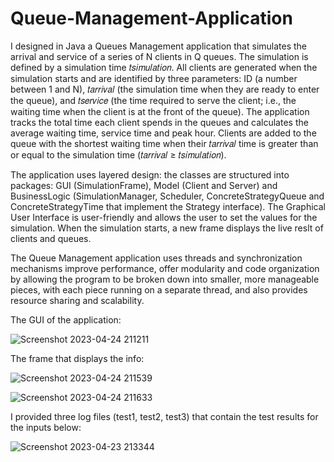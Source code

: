 # Queue-Management-Application

I designed in Java a Queues Management application that simulates the arrival and service of a series of N clients in Q queues. The simulation is defined by a simulation time 𝑡𝑠𝑖𝑚𝑢𝑙𝑎𝑡𝑖𝑜𝑛. All clients are generated when the simulation starts and are identified by three parameters: ID (a number between 1 and N), 𝑡𝑎𝑟𝑟𝑖𝑣𝑎𝑙 (the simulation time when they are ready to enter the queue), and 𝑡𝑠𝑒𝑟𝑣𝑖𝑐𝑒 (the time required to serve the client; i.e., the waiting time when the client is at the front of the queue). The application tracks the total time each client spends in the queues and calculates the average waiting time, service time and peak hour. Clients are added to the queue with the shortest waiting time when their 𝑡𝑎𝑟𝑟𝑖𝑣𝑎𝑙 time is greater than or equal to the simulation time (𝑡𝑎𝑟𝑟𝑖𝑣𝑎𝑙 ≥ 𝑡𝑠𝑖𝑚𝑢𝑙𝑎𝑡𝑖𝑜𝑛).

The application uses layered design: the classes are structured into packages: GUI (SimulationFrame), Model (Client and Server) and BusinessLogic (SimulationManager, Scheduler, ConcreteStrategyQueue and ConcreteStrategyTime that implement the Strategy interface). The Graphical User Interface is user-friendly and allows the user to set the values for the simulation. When the simulation starts, a new frame displays the live reslt of clients and queues.

The Queue Management application uses threads and synchronization mechanisms improve performance, offer modularity and code organization by allowing the program to be broken down into smaller, more manageable pieces, with each piece running on a separate thread, and also provides resource sharing and scalability.

The GUI of the application:

![Screenshot 2023-04-24 211211](https://user-images.githubusercontent.com/115418520/234087462-7bb001be-3edf-411a-bc9f-172915777e15.jpg)

The frame that displays the info:

![Screenshot 2023-04-24 211539](https://user-images.githubusercontent.com/115418520/234087544-ac19d9eb-4415-419d-afa4-b5f37dc7b723.jpg)

![Screenshot 2023-04-24 211633](https://user-images.githubusercontent.com/115418520/234087562-d99759d7-4efa-4887-9417-d1912ce2783e.jpg)


I provided three log files (test1, test2, test3) that contain the test results for the inputs below:

![Screenshot 2023-04-23 213344](https://user-images.githubusercontent.com/115418520/234087895-b636163f-1cad-4a7d-9a43-cb86eb1ad653.jpg)




